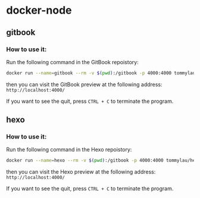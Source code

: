 # docker-node

## gitbook

### How to use it:

Run the following command in the GitBook repoistory:

```bash
docker run --name=gitbook --rm -v $(pwd):/gitbook -p 4000:4000 tommylau/gitbook
```

then you can visit the GitBook preview at the following address: ```http://localhost:4000/```

If you want to see the quit, press ```CTRL + C``` to terminate the program.

## hexo

### How to use it:

Run the following command in the Hexo repoistory:

```bash
docker run --name=hexo --rm -v $(pwd):/gitbook -p 4000:4000 tommylau/hexo
```

then you can visit the Hexo preview at the following address: ```http://localhost:4000/```

If you want to see the quit, press ```CTRL + C``` to terminate the program.
